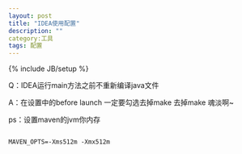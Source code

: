 ```yaml
---
layout: post
title: "IDEA使用配置"
description: ""
category:工具
tags: 配置
---
```

{% include JB/setup %}

Q：IDEA运行main方法之前不重新编译java文件

A：在设置中的before launch 一定要勾选去掉make 去掉make 魂淡啊~


ps：设置maven的jvm你内存
<div><p><code>
MAVEN_OPTS=-Xms512m -Xmx512m
</code></p></div>
